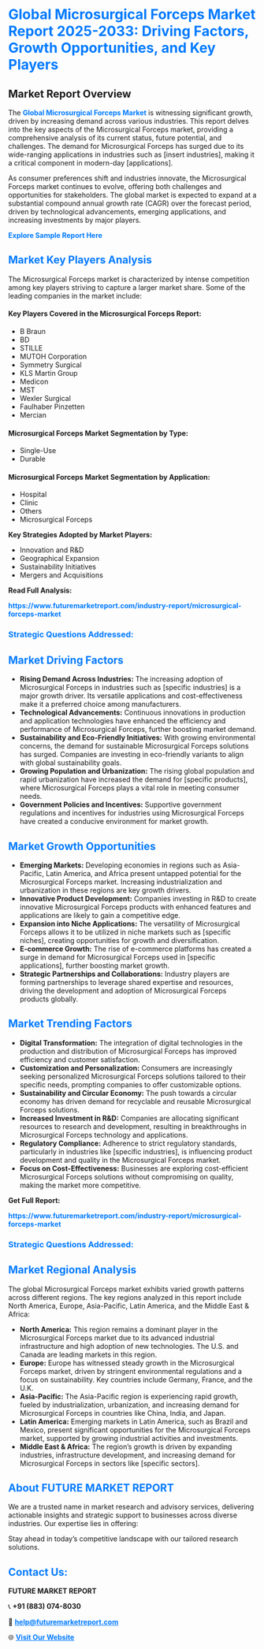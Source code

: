 <h1 style="color: #007BFF;">Global Microsurgical Forceps Market Report 2025-2033: Driving Factors, Growth Opportunities, and Key Players</h1>

<section id="overview">
<h2>Market Report Overview</h2>
<p>The <a href="https://www.futuremarketreport.com/industry-report/microsurgical-forceps-market" style="color: #007BFF; text-decoration: none;"><strong>Global Microsurgical Forceps Market</strong></a> is witnessing significant growth, driven by increasing demand across various industries. This report delves into the key aspects of the Microsurgical Forceps market, providing a comprehensive analysis of its current status, future potential, and challenges. The demand for Microsurgical Forceps has surged due to its wide-ranging applications in industries such as [insert industries], making it a critical component in modern-day [applications].</p>
<p>As consumer preferences shift and industries innovate, the Microsurgical Forceps market continues to evolve, offering both challenges and opportunities for stakeholders. The global market is expected to expand at a substantial compound annual growth rate (CAGR) over the forecast period, driven by technological advancements, emerging applications, and increasing investments by major players.</p>
</section>

<section id="overview">
<p><a href="https://www.futuremarketreport.com/request-sample/reportId=123470" style="color: #007BFF; text-decoration: none;"><strong>Explore Sample Report Here</strong></a></p>
</section>

<section id="key-players">
<h2 style="color: #007BFF;">Market Key Players Analysis</h2>
<p>The Microsurgical Forceps market is characterized by intense competition among key players striving to capture a larger market share. Some of the leading companies in the market include:</p>
<h4>Key Players Covered in the Microsurgical Forceps Report:</h4>
<ul><li>B Braun</li><li>BD</li><li>STILLE</li><li>MUTOH Corporation</li><li>Symmetry Surgical</li><li>KLS Martin Group</li><li>Medicon</li><li>MST</li><li>Wexler Surgical</li><li>Faulhaber Pinzetten</li><li>Mercian</li></ul>
<h4>Microsurgical Forceps Market Segmentation by Type:</h4>
<ul><li>Single-Use</li><li>Durable</li></ul>

<h4>Microsurgical Forceps Market Segmentation by Application:</h4>
<ul><li>Hospital</li><li>Clinic</li><li>Others</li><li>Microsurgical Forceps</li></ul>
<p><strong>Key Strategies Adopted by Market Players:</strong></p>
<ul>
<li>Innovation and R&D</li>
<li>Geographical Expansion</li>
<li>Sustainability Initiatives</li>
<li>Mergers and Acquisitions</li>
</ul>
</section>

<section>
<p><strong>Read Full Analysis: </strong></p><a href="https://www.futuremarketreport.com/industry-report/microsurgical-forceps-market" style="color: #007BFF; text-decoration: none;"><strong>https://www.futuremarketreport.com/industry-report/microsurgical-forceps-market</strong></a>
<h3 style="color: #007BFF;">Strategic Questions Addressed:</h3>
</section>

<section id="driving-factors">
<h2 style="color: #007BFF;">Market Driving Factors</h2>
<ul>
<li><strong>Rising Demand Across Industries:</strong> The increasing adoption of Microsurgical Forceps in industries such as [specific industries] is a major growth driver. Its versatile applications and cost-effectiveness make it a preferred choice among manufacturers.</li>
<li><strong>Technological Advancements:</strong> Continuous innovations in production and application technologies have enhanced the efficiency and performance of Microsurgical Forceps, further boosting market demand.</li>
<li><strong>Sustainability and Eco-Friendly Initiatives:</strong> With growing environmental concerns, the demand for sustainable Microsurgical Forceps solutions has surged. Companies are investing in eco-friendly variants to align with global sustainability goals.</li>
<li><strong>Growing Population and Urbanization:</strong> The rising global population and rapid urbanization have increased the demand for [specific products], where Microsurgical Forceps plays a vital role in meeting consumer needs.</li>
<li><strong>Government Policies and Incentives:</strong> Supportive government regulations and incentives for industries using Microsurgical Forceps have created a conducive environment for market growth.</li>
</ul>
</section>

<section id="growth-opportunities">
<h2 style="color: #007BFF;">Market Growth Opportunities</h2>
<ul>
<li><strong>Emerging Markets:</strong> Developing economies in regions such as Asia-Pacific, Latin America, and Africa present untapped potential for the Microsurgical Forceps market. Increasing industrialization and urbanization in these regions are key growth drivers.</li>
<li><strong>Innovative Product Development:</strong> Companies investing in R&D to create innovative Microsurgical Forceps products with enhanced features and applications are likely to gain a competitive edge.</li>
<li><strong>Expansion into Niche Applications:</strong> The versatility of Microsurgical Forceps allows it to be utilized in niche markets such as [specific niches], creating opportunities for growth and diversification.</li>
<li><strong>E-commerce Growth:</strong> The rise of e-commerce platforms has created a surge in demand for Microsurgical Forceps used in [specific applications], further boosting market growth.</li>
<li><strong>Strategic Partnerships and Collaborations:</strong> Industry players are forming partnerships to leverage shared expertise and resources, driving the development and adoption of Microsurgical Forceps products globally.</li>
</ul>
</section>

<section id="trending-factors">
<h2 style="color: #007BFF;">Market Trending Factors</h2>
<ul>
<li><strong>Digital Transformation:</strong> The integration of digital technologies in the production and distribution of Microsurgical Forceps has improved efficiency and customer satisfaction.</li>
<li><strong>Customization and Personalization:</strong> Consumers are increasingly seeking personalized Microsurgical Forceps solutions tailored to their specific needs, prompting companies to offer customizable options.</li>
<li><strong>Sustainability and Circular Economy:</strong> The push towards a circular economy has driven demand for recyclable and reusable Microsurgical Forceps solutions.</li>
<li><strong>Increased Investment in R&D:</strong> Companies are allocating significant resources to research and development, resulting in breakthroughs in Microsurgical Forceps technology and applications.</li>
<li><strong>Regulatory Compliance:</strong> Adherence to strict regulatory standards, particularly in industries like [specific industries], is influencing product development and quality in the Microsurgical Forceps market.</li>
<li><strong>Focus on Cost-Effectiveness:</strong> Businesses are exploring cost-efficient Microsurgical Forceps solutions without compromising on quality, making the market more competitive.</li>
</ul>
</section>

<section>
<p><strong>Get Full Report: </strong></p><a href="https://www.futuremarketreport.com/industry-report/microsurgical-forceps-market" style="color: #007BFF; text-decoration: none;"><strong>https://www.futuremarketreport.com/industry-report/microsurgical-forceps-market</strong></a>
<h3 style="color: #007BFF;">Strategic Questions Addressed:</h3>
</section>


<section id="regional-analysis">
<h2 style="color: #007BFF;">Market Regional Analysis</h2>
<p>The global Microsurgical Forceps market exhibits varied growth patterns across different regions. The key regions analyzed in this report include North America, Europe, Asia-Pacific, Latin America, and the Middle East & Africa:</p>
<ul>
<li><strong>North America:</strong> This region remains a dominant player in the Microsurgical Forceps market due to its advanced industrial infrastructure and high adoption of new technologies. The U.S. and Canada are leading markets in this region.</li>
<li><strong>Europe:</strong> Europe has witnessed steady growth in the Microsurgical Forceps market, driven by stringent environmental regulations and a focus on sustainability. Key countries include Germany, France, and the U.K.</li>
<li><strong>Asia-Pacific:</strong> The Asia-Pacific region is experiencing rapid growth, fueled by industrialization, urbanization, and increasing demand for Microsurgical Forceps in countries like China, India, and Japan.</li>
<li><strong>Latin America:</strong> Emerging markets in Latin America, such as Brazil and Mexico, present significant opportunities for the Microsurgical Forceps market, supported by growing industrial activities and investments.</li>
<li><strong>Middle East & Africa:</strong> The region’s growth is driven by expanding industries, infrastructure development, and increasing demand for Microsurgical Forceps in sectors like [specific sectors].</li>
</ul>
</section>

<footer>
<h2 style="color: #007BFF;">About FUTURE MARKET REPORT</h2>
<p>We are a trusted name in market research and advisory services, delivering actionable insights and strategic support to businesses across diverse industries. Our expertise lies in offering:</p>

<p>Stay ahead in today’s competitive landscape with our tailored research solutions.</p>

<h2 style="color: #007BFF;">Contact Us:</h2>
<p><strong>FUTURE MARKET REPORT</strong></p>
<p>📞 <strong>+91 (883) 074-8030</strong></p>
<p>📧 <strong><a href="mailto:help@futuremarketreport.com" style="color: #007BFF;">help@futuremarketreport.com</a></strong></p>
<p>🌐 <strong><a href="https://www.futuremarketreport.com/" style="color: #007BFF;">Visit Our Website</a></strong></p>
</footer>